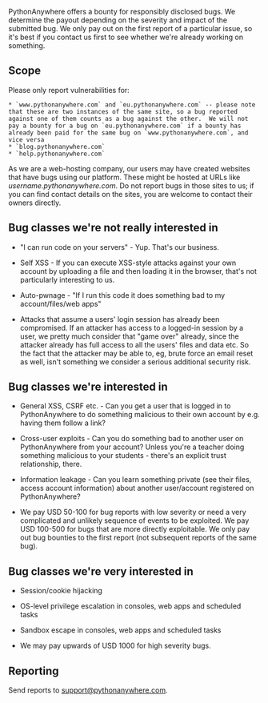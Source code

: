 
<!--
.. title: Bug Bounty
.. slug: BugBounty
.. date: 2016-11-28
.. tags:
.. category:
.. link:
.. description:
.. type: text
-->


PythonAnywhere offers a bounty for responsibly disclosed bugs. We determine the
payout depending on the severity and impact of the submitted bug. We only pay
out on the first report of a particular issue, so it's best if you contact us
first to see whether we're already working on something.


## Scope

Please only report vulnerabilities for:

    * `www.pythonanywhere.com` and `eu.pythonanywhere.com` -- please note that these are two instances of the same site, so a bug reported against one of them counts as a bug against the other.  We will not pay a bounty for a bug on `eu.pythonanywhere.com` if a bounty has already been paid for the same bug on `www.pythonanywhere.com`, and vice versa
    * `blog.pythonanywhere.com`
    * `help.pythonanywhere.com`

As we are a web-hosting company, our users may have created websites that have bugs using our platform.
These might be hosted at URLs like *username.pythonanywhere.com*.
Do not report bugs in those sites to us;  if you can find contact details on the sites, you
are welcome to contact their owners directly.


## Bug classes we're not really interested in

* "I can run code on your servers" - Yup. That's our business.

* Self XSS - If you can execute XSS-style attacks against your own account by
  uploading a file and then loading it in the browser, that's not particularly
  interesting to us.

* Auto-pwnage - "If I run this code it does something bad to my
  account/files/web apps"

* Attacks that assume a users' login session has already been compromised.  If an attacker has
  access to a logged-in session by a user, we pretty much consider that "game over" already,
  since the attacker already has full access to all the users' files and data etc.
  So the fact that the attacker may be able to, eg, brute force an email reset
  as well, isn't something we consider a serious additional security risk.



## Bug classes we're interested in

* General XSS, CSRF etc. - Can you get a user that is logged in to PythonAnywhere to do
  something malicious to their own account by e.g. having them follow a link?

* Cross-user exploits - Can you do something bad to another user on PythonAnywhere
  from your account? Unless you're a teacher doing something malicious to your
  students - there's an explicit trust relationship, there.

* Information leakage - Can you learn something private (see their files,
  access account information) about another user/account registered on
  PythonAnywhere?

* We pay USD 50-100 for bug reports with low severity or need a very
  complicated and unlikely sequence of events to be exploited. We pay USD
  100-500 for bugs that are more directly exploitable. We only pay out bug
  bounties to the first report (not subsequent reports of the same bug).


## Bug classes we're very interested in

* Session/cookie hijacking

* OS-level privilege escalation in consoles, web apps and scheduled tasks

* Sandbox escape in consoles, web apps and scheduled tasks

* We may pay upwards of USD 1000 for high severity bugs.


## Reporting

Send reports to [support@pythonanywhere.com](mailto:support@pythonanywhere.com).
